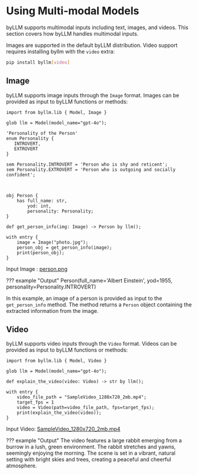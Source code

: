 # Using Multi-modal Models

byLLM supports multimodal inputs including text, images, and videos. This section covers how byLLM handles multimodal inputs.

Images are supported in the default byLLM distribution. Video support requires installing byllm with the `video` extra:

```bash
pip install byllm[video]
```

## Image

byLLM supports image inputs through the `Image` format. Images can be provided as input to byLLM functions or methods:

```jac
import from byllm.lib { Model, Image }

glob llm = Model(model_name="gpt-4o");

'Personality of the Person'
enum Personality {
   INTROVERT,
   EXTROVERT
}

sem Personality.INTROVERT = 'Person who is shy and reticent';
sem Personality.EXTROVERT = 'Person who is outgoing and socially confident';



obj Person {
    has full_name: str,
        yod: int,
        personality: Personality;
}

def get_person_info(img: Image) -> Person by llm();

with entry {
    image = Image("photo.jpg");
    person_obj = get_person_info(image);
    print(person_obj);
}
```

Input Image :
[person.png](https://rarehistoricalphotos.com/wp-content/uploads/2022/06/albert-einstein-tongue-3.webp)


??? example "Output"
    Person(full_name='Albert Einstein', yod=1955, personality=Personality.INTROVERT)

In this example, an image of a person is provided as input to the `get_person_info` method. The method returns a `Person` object containing the extracted information from the image.

## Video

byLLM supports video inputs through the `Video` format. Videos can be provided as input to byLLM functions or methods:

```jac
import from byllm.lib { Model, Video }

glob llm = Model(model_name="gpt-4o");

def explain_the_video(video: Video) -> str by llm();

with entry {
    video_file_path = "SampleVideo_1280x720_2mb.mp4";
    target_fps = 1
    video = Video(path=video_file_path, fps=target_fps);
    print(explain_the_video(video));
}
```

Input Video:
[SampleVideo_1280x720_2mb.mp4](https://github.com/Jaseci-Labs/jaseci/raw/refs/heads/main/jac-byllm/tests/fixtures/SampleVideo_1280x720_2mb.mp4)


??? example "Output"
    The video features a large rabbit emerging from a burrow in a lush, green environment. The rabbit stretches and yawns, seemingly enjoying the morning. The scene is set in a vibrant, natural setting with bright skies and trees, creating a peaceful and cheerful atmosphere.
